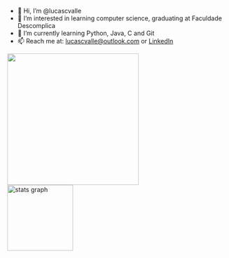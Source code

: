 - 👋 Hi, I’m @lucascvalle
- 👀 I’m interested in learning computer science, graduating at Faculdade Descomplica
- 🌱 I’m currently learning Python, Java, C and Git 
- 📫 Reach me at: lucascvalle@outlook.com or [LinkedIn](https://www.linkedin.com/in/lucascvalle)

<a href="[https://www.artstation.com/wronarowicz](https://en.wikipedia.org/wiki/Neuromancer)" target="_blank">
<img src="https://64.media.tumblr.com/77c1e8b65077e62ab66fbe8efa62bc85/tumblr_mxpq0pMO941sxqh33o1_400.gifv" height="300"/>
  </a>


<div align="left">
  <img src="https://github-readme-stats.vercel.app/api?hide_title=false&hide_rank=false&show_icons=true&include_all_commits=true&count_private=true&disable_animations=false&theme=dracula&locale=en&hide_border=false&username=lucascvalle" height="150" alt="stats graph"  />
